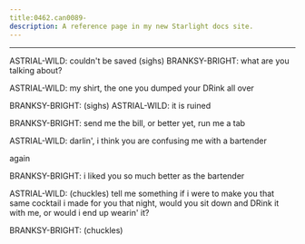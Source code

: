 ```yaml
---
title:0462.can0089-
description: A reference page in my new Starlight docs site.
---
```

----- 
ASTRIAL-WILD: couldn't be saved
 (sighs) 
BRANKSY-BRIGHT: what are you talking about? 
 
ASTRIAL-WILD: my shirt, the one you dumped your DRink all over
 
BRANKSY-BRIGHT: (sighs) 
ASTRIAL-WILD: it is ruined
 
BRANKSY-BRIGHT: send me the bill, or better yet, run me a tab
 
ASTRIAL-WILD: darlin', i think you are confusing me with a bartender


 again
 
BRANKSY-BRIGHT: i liked you so much better as the bartender
 
ASTRIAL-WILD: (chuckles) tell me something
 if i were to make you that same 
cocktail i made for you that night, would you sit down and DRink it with me, or 
would i end up wearin' it? 
 
BRANKSY-BRIGHT: (chuckles) 
